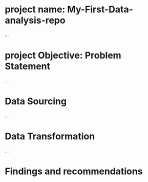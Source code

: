 # project name: My-First-Data-analysis-repo
...
# project Objective: Problem Statement
...
# Data Sourcing
...
# Data Transformation
...
# Findings and recommendations
